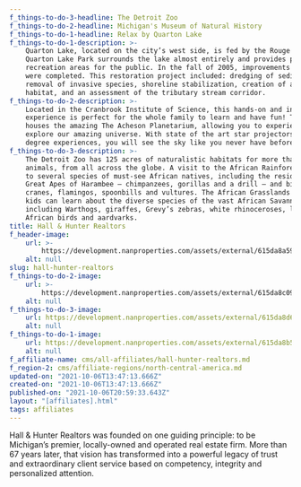 ```yaml
---
f_things-to-do-3-headline: The Detroit Zoo
f_things-to-do-2-headline: Michigan's Museum of Natural History
f_things-to-do-1-headline: Relax by Quarton Lake
f_things-to-do-1-description: >-
    Quarton Lake, located on the city’s west side, is fed by the Rouge River. The
    Quarton Lake Park surrounds the lake almost entirely and provides passive
    recreation areas for the public. In the fall of 2005, improvements to the park
    were completed. This restoration project included: dredging of sediment,
    removal of invasive species, shoreline stabilization, creation of a fish
    habitat, and an assessment of the tributary stream corridor.
f_things-to-do-2-description: >-
    Located in the Cranbrook Institute of Science, this hands-on and interactive
    experience is perfect for the whole family to learn and have fun! The museum
    houses the amazing The Acheson Planetarium, allowing you to experience and
    explore our amazing universe. With state of the art star projectors and 360
    degree experiences, you will see the sky like you never have before!
f_things-to-do-3-description: >-
    The Detroit Zoo has 125 acres of naturalistic habitats for more than 2,000
    animals, from all across the globe. A visit to the African Rainforest is home
    to several species of must-see African natives, including the residents of the
    Great Apes of Harambee – chimpanzees, gorillas and a drill – and birds such as
    cranes, flamingos, spoonbills and vultures. The African Grasslands is where
    kids can learn about the diverse species of the vast African Savannah,
    including Warthogs, giraffes, Grevy’s zebras, white rhinoceroses, lions,
    African birds and aardvarks.
title: Hall & Hunter Realtors
f_header-image:
    url: >-
        https://development.nanproperties.com/assets/external/615da8a59cbfeaa3ee72ecf0_optimized_9cd79e0a07c1c9a03f489f269d9175b6.png
    alt: null
slug: hall-hunter-realtors
f_things-to-do-2-image:
    url: >-
        https://development.nanproperties.com/assets/external/615da8c095fec29cc2acbc4a_u-m-to-unveil-new-home-for-museum-of-natural-history-april-14-img_4492.jpeg
    alt: null
f_things-to-do-3-image:
    url: https://development.nanproperties.com/assets/external/615da8d666346602821dbb39_untitled_design__25_.png
    alt: null
f_things-to-do-1-image:
    url: https://development.nanproperties.com/assets/external/615da8b5fabe05dadd338439_untitled_design__24_.png
    alt: null
f_affiliate-name: cms/all-affiliates/hall-hunter-realtors.md
f_region-2: cms/affiliate-regions/north-central-america.md
updated-on: "2021-10-06T13:47:13.666Z"
created-on: "2021-10-06T13:47:13.666Z"
published-on: "2021-10-06T20:59:33.643Z"
layout: "[affiliates].html"
tags: affiliates
---
```


Hall & Hunter Realtors was founded on one guiding principle: to be Michigan’s premier, locally-owned and operated real estate firm. More than 67 years later, that vision has transformed into a powerful legacy of trust and extraordinary client service based on competency, integrity and personalized attention.
